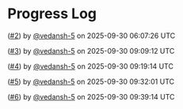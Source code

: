 # Progress Log

 ([#2](https://github.com/vedansh-5/TicTacToe/pull/2)) by [@vedansh-5](https://github.com/vedansh-5) on 2025-09-30 06:07:26 UTC

 ([#3](https://github.com/vedansh-5/TicTacToe/pull/3)) by [@vedansh-5](https://github.com/vedansh-5) on 2025-09-30 09:09:12 UTC

 ([#4](https://github.com/vedansh-5/TicTacToe/pull/4)) by [@vedansh-5](https://github.com/vedansh-5) on 2025-09-30 09:19:14 UTC

 ([#5](https://github.com/vedansh-5/TicTacToe/pull/5)) by [@vedansh-5](https://github.com/vedansh-5) on 2025-09-30 09:32:01 UTC

 ([#6](https://github.com/vedansh-5/TicTacToe/pull/6)) by [@vedansh-5](https://github.com/vedansh-5) on 2025-09-30 09:39:14 UTC

